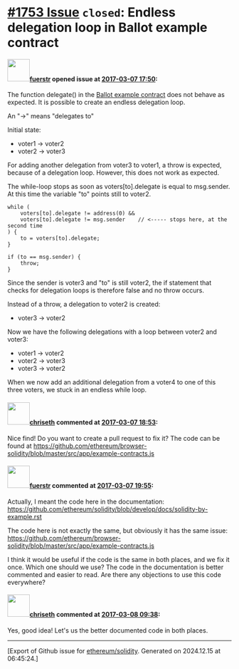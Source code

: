 # [\#1753 Issue](https://github.com/ethereum/solidity/issues/1753) `closed`: Endless delegation loop in Ballot example contract

#### <img src="https://avatars.githubusercontent.com/u/10598439?v=4" width="50">[fuerstr](https://github.com/fuerstr) opened issue at [2017-03-07 17:50](https://github.com/ethereum/solidity/issues/1753):

The function delegate() in the [Ballot example contract](https://github.com/ethereum/solidity/blob/develop/docs/solidity-by-example.rst) does not behave as expected. It is possible to create an endless delegation loop.

An "->" means "delegates to"

Initial state:
- voter1 -> voter2
- voter2 -> voter3

For adding another delegation from voter3 to voter1, a throw is expected, because of a delegation loop. However, this does not work as expected.

The while-loop stops as soon as voters[to].delegate is equal to msg.sender. At this time the variable "to" points still to voter2.

```
while (
    voters[to].delegate != address(0) &&
    voters[to].delegate != msg.sender    // <----- stops here, at the second time
) {
    to = voters[to].delegate;
}

if (to == msg.sender) {
    throw;
}
```
Since the sender is voter3 and "to" is still voter2, the if statement that checks for delegation loops is therefore false and no throw occurs.

Instead of a throw, a delegation to voter2 is created:
- voter3 -> voter2

Now we have the following delegations with a loop between voter2 and voter3:
- voter1 -> voter2
- voter2 -> voter3
- voter3 -> voter2

When we now add an additional delegation from a voter4 to one of this three voters, we stuck in an endless while loop.

#### <img src="https://avatars.githubusercontent.com/u/9073706?v=4" width="50">[chriseth](https://github.com/chriseth) commented at [2017-03-07 18:53](https://github.com/ethereum/solidity/issues/1753#issuecomment-284819474):

Nice find! Do you want to create a pull request to fix it? The code can be found at https://github.com/ethereum/browser-solidity/blob/master/src/app/example-contracts.js

#### <img src="https://avatars.githubusercontent.com/u/10598439?v=4" width="50">[fuerstr](https://github.com/fuerstr) commented at [2017-03-07 19:55](https://github.com/ethereum/solidity/issues/1753#issuecomment-284839875):

Actually, I meant the code here in the documentation: https://github.com/ethereum/solidity/blob/develop/docs/solidity-by-example.rst

The code here is not exactly the same, but obviously it has the same issue:
https://github.com/ethereum/browser-solidity/blob/master/src/app/example-contracts.js

I think it would be useful if the code is the same in both places, and we fix it once. Which one should we use? The code in the documentation is better commented and easier to read. Are there any objections to use this code everywhere?

#### <img src="https://avatars.githubusercontent.com/u/9073706?v=4" width="50">[chriseth](https://github.com/chriseth) commented at [2017-03-08 09:38](https://github.com/ethereum/solidity/issues/1753#issuecomment-284993656):

Yes, good idea! Let's us the better documented code in both places.


-------------------------------------------------------------------------------



[Export of Github issue for [ethereum/solidity](https://github.com/ethereum/solidity). Generated on 2024.12.15 at 06:45:24.]
